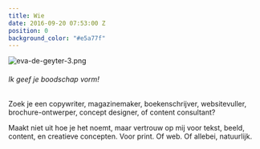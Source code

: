 ```yaml
---
title: Wie
date: 2016-09-20 07:53:00 Z
position: 0
background_color: "#e5a77f"
---
```


![eva-de-geyter-3.png](/uploads/eva-de-geyter-3.png)
###### Ik geef je boodschap vorm!


Zoek je een copywriter, magazinemaker, boekenschrijver, websitevuller, brochure-ontwerper, concept designer, of content consultant? 


Maakt niet uit hoe je het noemt, maar vertrouw op mij voor tekst, beeld, content, en creatieve concepten. Voor print. Of web. Of allebei, natuurlijk.